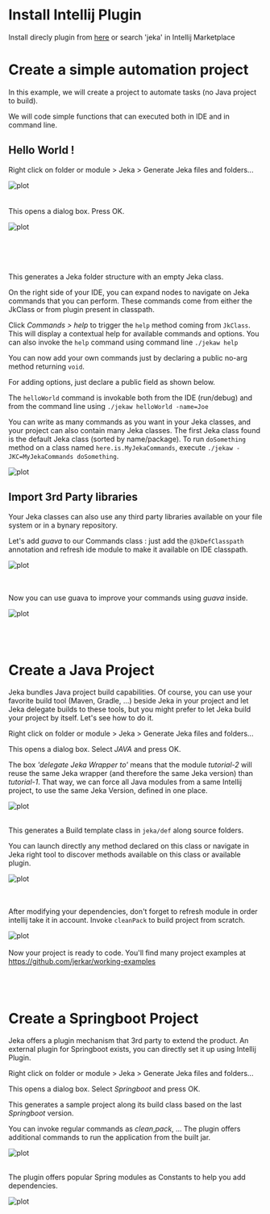 # Install Intellij Plugin

Install direcly plugin from [here](https://plugins.jetbrains.com/plugin/13489-jeka) 
or search 'jeka' in Intellij Marketplace

# Create a simple automation project

In this example, we will create a project to automate tasks (no Java project to build).

We will code simple functions that can executed both in IDE and in command line.

## Hello World !

Right click on folder or module > Jeka > Generate Jeka files and folders...

![plot](images/generate-jeka-files.png)
<br/><br/><br/>
This opens a dialog box. Press OK.

![plot](images/create-jeka-files.png)

<br/><br/><br/><br/>
This generates a Jeka folder structure with an empty Jeka class.

On the right side of your IDE, you can expand nodes to navigate on Jeka commands that you can perform. These commands come from either the JkClass or from plugin present in classpath.

Click *Commands > help* to trigger the `help` method coming from `JkClass`. 
This will display a contextual help for available commands and options.
You can also invoke the `help` command using command line `./jekaw help`

You can now add your own commands just by declaring a public no-arg method returning `void`.

For adding options, just declare a public field as shown below.

The `helloWorld` command is invokable both from the IDE (run/debug) and from the command line using `./jekaw helloWorld -name=Joe`

You can write as many commands as you want in your Jeka classes, and your project can also contain many Jeka classes. 
The first Jeka class found is the default Jeka class (sorted by name/package). To run `doSomething` method on 
a class named `here.is.MyJekaCommands`, execute `./jekaw -JKC=MyJekaCommands doSomething`.

![plot](images/scaffolded-1.png)


## Import 3rd Party libraries

Your Jeka classes can also use any third party libraries available on your file system or in a bynary repository.

Let's add *guava* to our Commands class : just add the `@JkDefClasspath` annotation and refresh ide module to 
make it available on IDE classpath.

![plot](images/import-guava.png)

<br/><br/>
Now you can use guava to improve your commands using *guava* inside.

![plot](images/run-guava.png)

<br/><br/>

# Create a Java Project

Jeka bundles Java project build capabilities. Of course, you can use your favorite build tool (Maven, Gradle, ...) 
beside Jeka in your project and let Jeka delegate builds to these tools, but you might prefer to let Jeka build 
your project by itself. Let's see how to do it.

Right click on folder or module > Jeka > Generate Jeka files and folders...

This opens a dialog box. Select *JAVA* and press OK.

The box *'delegate Jeka Wrapper to'* means that the module *tutorial-2* will reuse the same Jeka wrapper 
(and therefore the same Jeka version) than *tutorial-1*. That way, we can force all Java modules from a same Intellij 
project, to use the same Jeka Version, defined in one place.

![plot](images/create-jeka-files-java.png)
<br/><br/>

This generates a Build template class in `jeka/def` along source folders.

You can launch directly any method declared on this class or navigate in Jeka right tool to discover methods available 
on this class or available plugin.

![plot](images/scaffolded-java.png)

<br/><br/>
After modifying your dependencies, don't forget to refresh module in order intellij take it in account.
Invoke `cleanPack` to build project from scratch.

![plot](images/refresh.png)
<br/><br/>
Now your project is ready to code. You'll find many project examples at https://github.com/jerkar/working-examples

<br/><br/>

# Create a Springboot Project

Jeka offers a plugin mechanism that 3rd party to extend the product. An external plugin for Springboot 
exists, you can directly set it up using Intellij Plugin.

Right click on folder or module > Jeka > Generate Jeka files and folders...

This opens a dialog box. Select *Springboot* and press OK.

This generates a sample project along its build class based on the last *Springboot* version.

You can invoke regular commands as *clean*,*pack*, ... The plugin offers additional commands 
to run the application from the built jar.

![plot](images/scaffolded-springboot-1.png)
<br/><br/>

The plugin offers popular Spring modules as Constants to help you add dependencies.

![plot](images/scaffolded-springboot-2.png)


